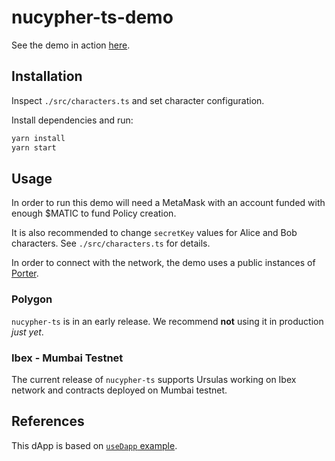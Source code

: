 # nucypher-ts-demo

See the demo in action [here](https://nucypher-ts-demo.netlify.app/).

## Installation

Inspect `./src/characters.ts` and set character configuration.

Install dependencies and run:

```bash
yarn install
yarn start
```

## Usage

In order to run this demo will need a MetaMask with an account funded with enough $MATIC to fund Policy creation.

It is also recommended to change `secretKey` values for Alice and Bob characters. See `./src/characters.ts` for details.

In order to connect with the network, the demo uses a public instances of [Porter](https://docs.nucypher.com/en/latest/application_development/web_development.html#running-porter).

### Polygon

`nucypher-ts` is in an early release. We recommend **not** using it in production _just yet_.

### Ibex - Mumbai Testnet

The current release of `nucypher-ts` supports Ursulas working on Ibex network and contracts deployed on Mumbai testnet.

## References

This dApp is based on [`useDapp` example](https://github.com/EthWorks/useDapp/tree/master/packages/example).
